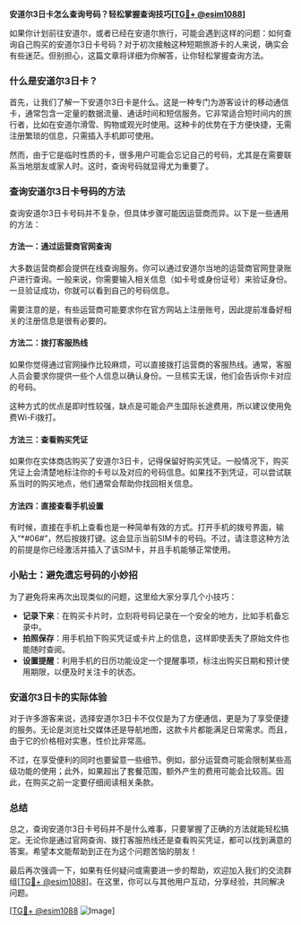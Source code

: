 **安道尔3日卡怎么查询号码？轻松掌握查询技巧[[TG💪+ @esim1088](https://t.me/s/esim1088)]**

如果你计划前往安道尔，或者已经在安道尔旅行，可能会遇到这样的问题：如何查询自己购买的安道尔3日卡号码？对于初次接触这种短期旅游卡的人来说，确实会有些迷茫。但别担心，这篇文章将详细为你解答，让你轻松掌握查询方法。

### 什么是安道尔3日卡？

首先，让我们了解一下安道尔3日卡是什么。这是一种专门为游客设计的移动通信卡，通常包含一定量的数据流量、通话时间和短信服务。它非常适合短时间内的旅行者，比如在安道尔滑雪、购物或观光时使用。这种卡的优势在于方便快捷，无需注册繁琐的信息，只需插入手机即可使用。

然而，由于它是临时性质的卡，很多用户可能会忘记自己的号码，尤其是在需要联系当地朋友或家人时。这时，查询号码就显得尤为重要了。

### 查询安道尔3日卡号码的方法

查询安道尔3日卡号码并不复杂，但具体步骤可能因运营商而异。以下是一些通用的方法：

#### 方法一：通过运营商官网查询
大多数运营商都会提供在线查询服务。你可以通过安道尔当地的运营商官网登录账户进行查询。一般来说，你需要输入相关信息（如卡号或身份证号）来验证身份。一旦验证成功，你就可以看到自己的号码信息。

需要注意的是，有些运营商可能要求你在官方网站上注册账号，因此提前准备好相关的注册信息是很有必要的。

#### 方法二：拨打客服热线
如果你觉得通过官网操作比较麻烦，可以直接拨打运营商的客服热线。通常，客服人员会要求你提供一些个人信息以确认身份。一旦核实无误，他们会告诉你卡对应的号码。

这种方式的优点是即时性较强，缺点是可能会产生国际长途费用，所以建议使用免费Wi-Fi拨打。

#### 方法三：查看购买凭证
如果你在实体商店购买了安道尔3日卡，记得保留好购买凭证。一般情况下，购买凭证上会清楚地标注你的卡号以及对应的号码信息。如果找不到凭证，可以尝试联系当时的购买地点，他们通常会帮助你找回相关信息。

#### 方法四：直接查看手机设置
有时候，直接在手机上查看也是一种简单有效的方式。打开手机的拨号界面，输入“*#06#”，然后按拨打键。这会显示当前SIM卡的号码。不过，请注意这种方法的前提是你已经激活并插入了该SIM卡，并且手机能够正常使用。

### 小贴士：避免遗忘号码的小妙招

为了避免将来再次出现类似的问题，这里给大家分享几个小技巧：
- **记录下来**：在购买卡片时，立刻将号码记录在一个安全的地方，比如手机备忘录中。
- **拍照保存**：用手机拍下购买凭证或卡片上的信息，这样即使丢失了原始文件也能随时查阅。
- **设置提醒**：利用手机的日历功能设定一个提醒事项，标注出购买日期和预计使用期限，以便及时关注卡的状态。

### 安道尔3日卡的实际体验

对于许多游客来说，选择安道尔3日卡不仅仅是为了方便通信，更是为了享受便捷的服务。无论是浏览社交媒体还是导航地图，这款卡片都能满足日常需求。而且，由于它的价格相对实惠，性价比非常高。

不过，在享受便利的同时也要留意一些细节。例如，部分运营商可能会限制某些高级功能的使用；此外，如果超出了套餐范围，额外产生的费用可能会比较高。因此，在购买之前一定要仔细阅读相关条款。

### 总结

总之，查询安道尔3日卡号码并不是什么难事，只要掌握了正确的方法就能轻松搞定。无论你是通过官网查询、拨打客服热线还是查看购买凭证，都可以找到满意的答案。希望本文能帮助到正在为这个问题苦恼的朋友！

最后再次强调一下，如果有任何疑问或需要进一步的帮助，欢迎加入我们的交流群组[[TG💪+ @esim1088](https://t.me/s/esim1088)]。在这里，你可以与其他用户互动，分享经验，共同解决问题。

[[TG💪+ @esim1088](https://t.me/s/esim1088) ![Image](https://i.postimg.cc/4NQfJmqS/Snipaste-2025-05-13-00-14-12.png)]